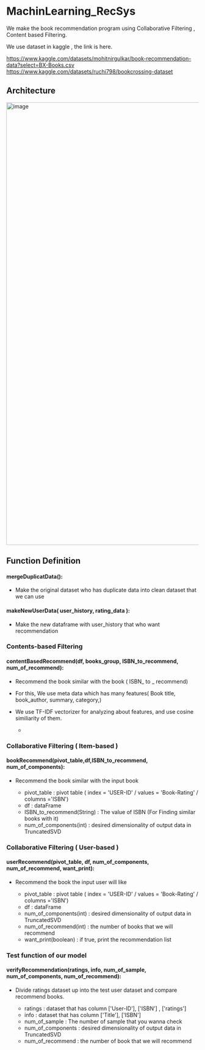 # MachinLearning_RecSys
We make the book recommendation program using Collaborative Filtering , Content based Filtering.

We use dataset in kaggle , the link is here.

https://www.kaggle.com/datasets/mohitnirgulkar/book-recommendation-data?select=BX-Books.csv
https://www.kaggle.com/datasets/ruchi798/bookcrossing-dataset


## Architecture 

<img width="1156" alt="image" src="https://user-images.githubusercontent.com/107402065/204488629-6a7cd571-0ed7-4e87-bb83-3fb66888d40d.png">

## Function Definition


#### mergeDuplicatData():
- Make the original dataset who has duplicate data into clean dataset that we can use 

#### makeNewUserData( user_history, rating_data ):
 - Make the new dataframe with user_history that who want recommendation

### Contents-based Filtering

#### contentBasedRecommend(df, books_group, ISBN_to_recommend, num_of_recommend):
- Recommend the book similar with the book ( ISBN_ to _ recommend)
- For this, We use meta data which has many features( Book title, book_author, summary, category,)
- We use TF-IDF vectorizer for analyzing about features, and use cosine similiarity of them.
  
  
  - 

  
### Collaborative Filtering ( Item-based )


#### bookRecommend(pivot_table,df,ISBN_to_recommend, num_of_components):
- Recommend the book similar with the input book

  - pivot_table : pivot table ( index = 'USER-ID' / values = 'Book-Rating' / columns ='ISBN')
  - df : dataFrame
  - ISBN_to_recommend(String) : The value of ISBN (For Finding similar books with it)
  - num_of_components(int) : desired dimensionality of output data in TruncatedSVD


### Collaborative Filtering ( User-based )
#### userRecommend(pivot_table, df, num_of_components, num_of_recommend, want_print):
- Recommend the book the input user will like

  - pivot_table : pivot table ( index = 'USER-ID' / values = 'Book-Rating' / columns ='ISBN')
  - df : dataFrame
  - num_of_components(int) : desired dimensionality of output data in TruncatedSVD
  - num_of_recommend(int) : the number of books that we will recommend
  - want_print(boolean) : if true, print the recommendation list


### Test function of our model
#### verifyRecommendation(ratings, info, num_of_sample, num_of_components, num_of_recommend):
- Divide ratings dataset up into the test user dataset and compare recommend books.

  - ratings : dataset that has column ['User-ID'], ['ISBN'] , ['ratings']
  - info : dataset that has column ['Title'], ['ISBN'] 
  - num_of_sample : The number of sample that you wanna check
  - num_of_components : desired dimensionality of output data in TruncatedSVD
  - num_of_recommend : the number of book that we will recommend
